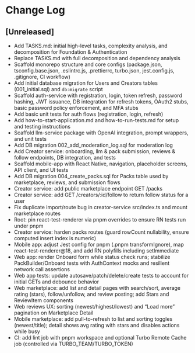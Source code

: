 # Change Log

## [Unreleased]
- Add TASKS.md: initial high-level tasks, complexity analysis, and decomposition for Foundation & Authentication
- Replace TASKS.md with full decomposition and dependency analysis
- Scaffold monorepo structure and core configs (package.json, tsconfig.base.json, .eslintrc.js, .prettierrc, turbo.json, jest.config.js, .gitignore, CI workflow)
- Add initial database migration for Users and Creators tables (001_initial.sql) and `db:migrate` script
- Scaffold auth-service with registration, login, token refresh, password hashing, JWT issuance, DB integration for refresh tokens, OAuth2 stubs, basic password policy enforcement, and MFA stubs
- Add basic unit tests for auth flows (registration, login, refresh)
- Add how-to-start-application.md and how-to-run-tests.md for setup and testing instructions
- Scaffold llm-service package with OpenAI integration, prompt wrappers, and unit tests
- Add DB migration 002_add_moderation_log.sql for moderation log
- Add Creator service: onboarding, llm & pack submission, reviews & follow endpoints, DB integration, and tests
- Scaffold mobile-app with React Native, navigation, placeholder screens, API client, and UI tests
- Add DB migration 004_create_packs.sql for Packs table used by marketplace, reviews, and submission flows
- Creator service: add public marketplace endpoint GET /packs
- Creator service: add GET /creators/:id/follow to return follow status for a user
- Fix duplicate import/route bug in creator-service src/index.ts and mount marketplace routes
 - Root: pin react-test-renderer via pnpm overrides to ensure RN tests run under pnpm
 - Creator service: harden packs routes (guard rowCount nullability, ensure computed insert index is numeric)
 - Mobile app: adjust Jest config for pnpm (.pnpm transformIgnore), map react-test-renderer@18, and add RN polyfills including setImmediate
 - Web app: render Onboard form while status check runs; stabilize PackBuilder/Onboard tests with AuthContext mocks and resilient network call assertions
- Web app tests: update autosave/patch/delete/create tests to account for initial GETs and debounce behavior
 - Web marketplace: add list and detail pages with search/sort, average rating (stars), follow/unfollow, and review posting; add Stars and ReviewItem components
 - Web reviews UX: sorting (newest/highest/lowest) and “Load more” pagination on Marketplace Detail
 - Mobile marketplace: add pull-to-refresh to list and sorting toggles (newest/title); detail shows avg rating with stars and disables actions while busy
 - CI: add lint job with pnpm workspace and optional Turbo Remote Cache job (controlled via TURBO_TEAM/TURBO_TOKEN)
